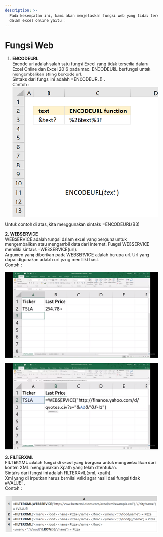 ```yaml
---
description: >-
  Pada kesempatan ini, kami akan menjelaskan fungsi web yang tidak tersedia
  dalam excel online yaitu :
---
```


# Fungsi Web

 1. **ENCODEURL**  
Encode url adalah salah satu fungsi Excel yang tidak tersedia dalam Excel Online dan Excel 2016 pada mac. ENCODEURL berfungsi untuk mengembalikan string berkode url.  
Sintaks dari fungsi ini adalah =ENCODEURL\(\) .  
Contoh :  
 ![](.gitbook/assets/how-to-use-the-encodeurl-function.png) 

Untuk contoh di atas, kita menggunakan sintaks =ENCODEURL\(B3\)

**2. WEBSERVICE**  
WEBSERVICE adalah fungsi dalam excel yang berguna untuk mengembalikan atau mengambil data dari internet. Fungsi WEBSERVICE memiliki sintaks =WEBSERVICE\(url\).  
Argumen yang diberikan pada WEBSERVICE adalah berupa url. Url yang dapat digunakan adalah url yang memiliki hasil.  
Contoh :  
  

![](.gitbook/assets/webservice.png)

![](.gitbook/assets/we.png)

**3. FILTERXML**  
FILTERXML adalah fungsi di excel yang berguna untuk mengembalikan dari konten XML menggunakan Xpath yang telah ditentukan.  
Sintaks dari fungsi ini adalah FILTERXML\(xml, xpath\).  
Xml yang di inputkan harus bernilai valid agar hasil dari fungsi tidak \#VALUE! .  
Contoh : 

![](.gitbook/assets/filterxml.png)

